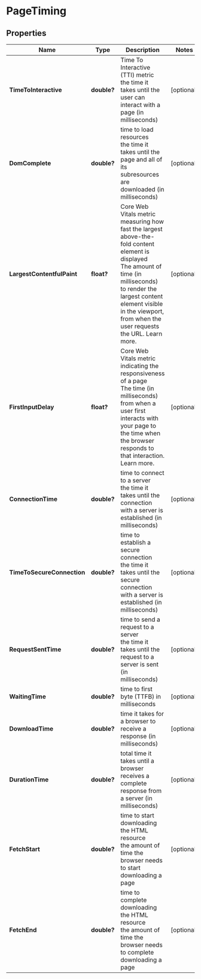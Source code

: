 # PageTiming


## Properties

| Name | Type | Description | Notes |
|------------ | ------------- | ------------- | -------------|
**TimeToInteractive** | **double?** | Time To Interactive (TTI) metric<br>the time it takes until the user can interact with a page (in milliseconds) |[optional]|
**DomComplete** | **double?** | time to load resources<br>the time it takes until the page and all of its subresources are downloaded (in milliseconds) |[optional]|
**LargestContentfulPaint** | **float?** | Core Web Vitals metric measuring how fast the largest above-the-fold content element is displayed<br>The amount of time (in milliseconds) to render the largest content element visible in the viewport, from when the user requests the URL. Learn more. |[optional]|
**FirstInputDelay** | **float?** | Core Web Vitals metric indicating the responsiveness of a page<br>The time (in milliseconds) from when a user first interacts with your page to the time when the browser responds to that interaction. Learn more. |[optional]|
**ConnectionTime** | **double?** | time to connect to a server<br>the time it takes until the connection with a server is established (in milliseconds) |[optional]|
**TimeToSecureConnection** | **double?** | time to establish a secure connection<br>the time it takes until the secure connection with a server is established (in milliseconds) |[optional]|
**RequestSentTime** | **double?** | time to send a request to a server<br>the time it takes until the request to a server is sent (in milliseconds) |[optional]|
**WaitingTime** | **double?** | time to first byte (TTFB) in milliseconds |[optional]|
**DownloadTime** | **double?** | time it takes for a browser to receive a response (in milliseconds) |[optional]|
**DurationTime** | **double?** | total time it takes until a browser receives a complete response from a server (in milliseconds) |[optional]|
**FetchStart** | **double?** | time to start downloading the HTML resource<br>the amount of time the browser needs to start downloading a page |[optional]|
**FetchEnd** | **double?** | time to complete downloading the HTML resource<br>the amount of time the browser needs to complete downloading a page |[optional]|